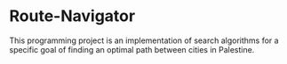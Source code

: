# Route-Navigator
This programming project is an implementation of search algorithms for a specific goal of finding an optimal path between cities in Palestine.

